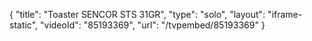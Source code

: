 {
    "title": "Toaster SENCOR STS 31GR",
    "type": "solo",
    "layout": "iframe-static",
    "videoId": "85193369",
    "url": "\/tvpembed\/85193369"
}